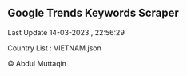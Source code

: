 

## Google Trends Keywords Scraper 
 
Last Update 14-03-2023 , 22:56:29

Country List :
VIETNAM.json



© Abdul Muttaqin 
